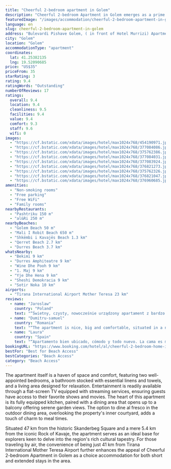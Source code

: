 ```yaml
---
title: "Cheerful 2-bedroom apartment in Golem"
description: "Cheerful 2-bedroom Apartment in Golem emerges as a prime choice for travelers seeking comfort and convenience a short stroll from the serene Golem and Mali I Robit Beaches."
featuredImage: "/images/accommodation/cheerful-2-bedroom-apartment-in-golem-454190971.jpg"
language: en
slug: cheerful-2-bedroom-apartment-in-golem
address: "Bulevardi Pishave Golem, ( in front of Hotel Murrizi) Apartment 7, second Floor, Golem, Albania"
city: "Golem"
location: "Golem"
accommodationType: "apartment"
coordinates:
  lat: 41.25382135
  lng: 19.52090685
price: "US$35"
priceFrom: 35
starRating: 3
rating: 9.4
ratingWords: "Outstanding"
numberOfReviews: 17
ratings:
  overall: 9.4
  location: 9.4
  cleanliness: 9.5
  facilities: 9.4
  value: 9.4
  comfort: 9.3
  staff: 9.6
  wifi: 0
images:
  - "https://cf.bstatic.com/xdata/images/hotel/max1024x768/454190971.jpg?k=4797d7456bcf276556b343ce687a42c10484eebabda91f196405b709811e993a&o=&hp=1"
  - "https://cf.bstatic.com/xdata/images/hotel/max1024x768/377084086.jpg?k=fc0745d998167fcfb742b18f718367382744505b4ca83a4b2f82b2ea87ee15bb&o=&hp=1"
  - "https://cf.bstatic.com/xdata/images/hotel/max1024x768/375762386.jpg?k=922c4bacddeb6426bdce2f29c891eac6f32e4a332462bd204c3d79be6089d502&o=&hp=1"
  - "https://cf.bstatic.com/xdata/images/hotel/max1024x768/377084031.jpg?k=d804681748f521cb04e93a9f17f5c9fd72a46af264a052e96bd1c79f863836fd&o=&hp=1"
  - "https://cf.bstatic.com/xdata/images/hotel/max1024x768/377083924.jpg?k=9851262e623ac21b0c97c8e28209d8590e3cb3ac6787b9b4befca2fe7b30cc30&o=&hp=1"
  - "https://cf.bstatic.com/xdata/images/hotel/max1024x768/376821273.jpg?k=25eec93dcd3a1b5aee895f2cb84d6dec5d55236e8e25885b1e374c062462e83d&o=&hp=1"
  - "https://cf.bstatic.com/xdata/images/hotel/max1024x768/375762326.jpg?k=1dffe44784c45ca9d00c882c56ef3b65686559a22d44537252fb0b4baef8bdfd&o=&hp=1"
  - "https://cf.bstatic.com/xdata/images/hotel/max1024x768/376821047.jpg?k=79e818a8860334fa4142016983619dade117651890bbe6c8ed0336fdbeb4c5c2&o=&hp=1"
  - "https://cf.bstatic.com/xdata/images/hotel/max1024x768/376960685.jpg?k=16f5931d5cabe16b918e2df77e7616b0ef3f99757150737f589083c910765eed&o=&hp=1"
amenities:
  - "Non-smoking rooms"
  - "Free parking"
  - "Free WiFi"
  - "Family rooms"
nearbyRestaurants:
  - "Pashtriku 150 m"
  - "al&Ri 250 m"
nearbyBeaches:
  - "Golem Beach 50 m"
  - "Mali I Robit Beach 650 m"
  - "Shkëmbi i Kavajës Beach 1.3 km"
  - "Qerret Beach 2.7 km"
  - "Durres Beach 3.7 km"
whatsNearby:
  - "Bekimi 9 km"
  - "Durres Amphiteatre 9 km"
  - "Wine Dhe Pooh 9 km"
  - "1. Maj 9 km"
  - "Yje Dhe Hena 9 km"
  - "Sheshi Demokracia 9 km"
  - "Sotir Noka 10 km"
airports:
  - "Tirana International Airport Mother Teresa 23 km"
reviews:
  - name: "Jaroslaw"
    country: "Poland"
    text: "“Świetny, czysty, nowocześnie urządzony apartament z bardzo pomocną obsługą. Białe ręczniki i pościel, właściciele szybko reagujący na prośby gości. Szybkie wi-fi, blisko do morza, restauracji i sklepów. Bardzo dobrze spędzony czas. Dziękuję!”"
  - name: "Dumitru-samuel"
    country: "Romania"
    text: "“The apartment is nice, big and comfortable, situated in a nice area, very close to the beach.”"
  - name: "Laura"
    country: "Spain"
    text: "“Apartamento bien ubicado, cómodo y todo nuevo. La cama es muy cómoda y la zona de comedor también. Muy espacioso. El WiFi muy bueno y para nosotros es muy importante ya que viajamos y trabajamos y debemos estar conectados. La anfitriona siempre...”"
bookingURL: "https://www.booking.com/hotel/al/cheerful-2-bedroom-home-in-golem.en-gb.html?aid=8035640"
bestFor: "Best for Beach Access"
bestCategories: "Beach Access"
category: "Beach Access"
---
```


The apartment itself is a haven of space and comfort, featuring two well-appointed bedrooms, a bathroom stocked with essential linens and towels, and a living area designed for relaxation. Entertainment is readily available through a flat-screen TV equipped with streaming services, ensuring guests have access to their favorite shows and movies. The heart of this apartment is its fully equipped kitchen, paired with a dining area that opens up to a balcony offering serene garden views. The option to dine al fresco in the outdoor dining area, overlooking the property's inner courtyard, adds a touch of charm to meal times.

Situated 47 km from the historic Skanderbeg Square and a mere 5.4 km from the iconic Rock of Kavaje, the apartment serves as an ideal base for explorers keen to delve into the region's rich cultural tapestry. For those traveling by air, the convenience of being just 41 km from Tirana International Mother Teresa Airport further enhances the appeal of Cheerful 2-bedroom Apartment in Golem as a choice accommodation for both short and extended stays in the area.